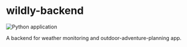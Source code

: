 # wildly-backend
![Python application](https://github.com/archydeberker/wildly-backend/workflows/Python%20application/badge.svg?branch=weather-window)

A backend for weather monitoring and outdoor-adventure-planning app.
